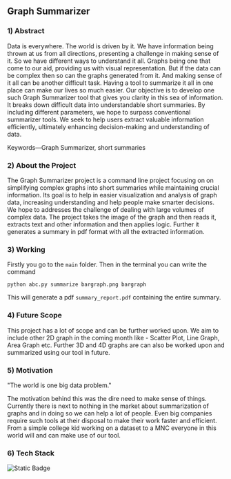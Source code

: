 ## Graph Summarizer

</div>


### 1) Abstract
Data is everywhere. The world is driven by it. We have information being thrown at us from all directions, presenting a challenge in making sense of it. So we have different ways to understand it all. Graphs being one that come to our aid, providing us with visual representation. But if the data can be complex then so can the graphs generated from it. And making sense of it all can be another difficult task. Having a tool to summarize it all in one place can make our lives so much easier. Our objective is to develop one such Graph Summarizer tool that gives you clarity in this sea of information. It breaks down difficult data into understandable short summaries. By including different parameters, we hope to surpass conventional summarizer tools. We seek to help users extract valuable information efficiently, ultimately enhancing decision-making and understanding of data.

Keywords—Graph Summarizer, short summaries

### 2) About the Project
The Graph Summarizer project is a command line project focusing on on simplifying complex graphs into short summaries while maintaining crucial information. Its goal is to help in easier visualization and analysis of graph data, increasing understanding and help people make smarter decisions. We hope to addresses the challenge of dealing with large volumes of complex data.
The project takes the image of the graph and then reads it, extracts text and other information and then applies logic. Further it generates a summary in pdf format with all the extracted information.

### 3) Working
Firstly you go to the  `main` folder. 
Then in the terminal you can write the command 
```terminal
python abc.py summarize bargraph.png bargraph
```
This will generate a pdf `summary_report.pdf` containing the entire summary.

### 4) Future Scope
This project has a lot of scope and can be further worked upon. We aim to include other 2D graph in the coming month like - Scatter Plot, Line Graph, Area Graph etc. 
Further 3D and 4D graphs are can also be worked upon and summarized using our tool in future.

### 5) Motivation

"The world is one big data problem."

The motivation behind this was the dire need to make sense of things. Currently there is next to nothing in the market about summarization of graphs and in doing so we can help a lot of people. Even big companies require such tools at their disposal to make their work faster and efficient. From a simple college kid working on a dataset to a MNC everyone in this world will and can make use of our tool.

### 6) Tech Stack
![Static Badge](https://img.shields.io/badge/Python-101010?logo=html5&logoColor=%23E34F26)  

